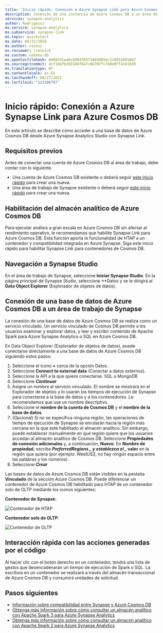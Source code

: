```yaml
---
title: 'Inicio rápido: Conexión a Azure Synapse Link para Azure Cosmos DB'
description: Conexión de una instancia de Azure Cosmos DB a un área de trabajo de Synapse con Synapse Link
services: synapse-analytics
author: Rodrigossz
ms.service: synapse-analytics
ms.subservice: synapse-link
ms.topic: quickstart
ms.date: 04/21/2020
ms.author: rosouz
ms.reviewer: jrasnick
ms.custom: cosmos-db
ms.openlocfilehash: 6d89fd1aa0cb0047057340dd85ec1c0d318016b7
ms.sourcegitcommit: dcf1defb393104f8afc6b707fc748e0ff4c81830
ms.translationtype: HT
ms.contentlocale: es-ES
ms.lasthandoff: 08/27/2021
ms.locfileid: "123106797"
---
```

# <a name="quickstart-connect-to-azure-synapse-link-for-azure-cosmos-db"></a>Inicio rápido: Conexión a Azure Synapse Link para Azure Cosmos DB

En este artículo se describe cómo acceder a una base de datos de Azure Cosmos DB desde Azure Synapse Analytics Studio con Synapse Link. 

## <a name="prerequisites"></a>Requisitos previos

Antes de conectar una cuenta de Azure Cosmos DB al área de trabajo, debe contar con lo siguiente.

* Una cuenta de Azure Cosmos DB existente o deberá seguir [este inicio rápido](../cosmos-db/how-to-manage-database-account.md) para crear una nueva.
* Una área de trabajo de Synapse existente o deberá seguir [este inicio rápido](./quickstart-create-workspace.md) para crear una nueva. 

## <a name="enable-azure-cosmos-db-analytical-store"></a>Habilitación del almacén analítico de Azure Cosmos DB

Para ejecutar análisis a gran escala en Azure Cosmos DB sin afectar al rendimiento operativo, le recomendamos que habilite Synapse Link para Azure Cosmos DB. Esta función aporta la funcionalidad de HTAP a un contenedor y compatibilidad integrada en Azure Synapse. Siga este inicio rápido para habilitar Synapse Link para contenedores de Cosmos DB.

## <a name="navigate-to-synapse-studio"></a>Navegación a Synapse Studio

En el área de trabajo de Synapse, seleccione **Iniciar Synapse Studio**. En la página principal de Synapse Studio, seleccione **Datos y se le dirigirá al **Data Object Explorer** (Explorador de objetos de datos).

## <a name="connect-an-azure-cosmos-db-database-to-a-synapse-workspace"></a>Conexión de una base de datos de Azure Cosmos DB a un área de trabajo de Synapse

La conexión de una base de datos de Azure Cosmos DB se realiza como un servicio vinculado. Un servicio vinculado de Cosmos DB permite a los usuarios examinar y explorar datos, y leer y escribir contenido de Apache Spark para Azure Synapse Analytics o SQL en Azure Cosmos DB.

En Data Object Explorer (Explorador de objetos de datos), puede conectarse directamente a una base de datos de Azure Cosmos DB siguiendo estos pasos:

1. Seleccione el icono ***+*** cerca de la opción Datos.
2. Seleccione **Connect to external data** (Conectar a datos externos).
3. Seleccione la API a la que quiere conectarse. SQL o MongoDB
4. Seleccione ***Continuar***
5. Asigne un nombre al servicio vinculado. El nombre se mostrará en el Explorador de objetos y lo usarán los tiempos de ejecución de Synapse para conectarse a la base de datos y a los contenedores. Le recomendamos que use un nombre descriptivo.
6. Seleccione el **nombre de la cuenta de Cosmos DB** y el **nombre de la base de datos**.
7. (Opcional) Si no se especifica ninguna región, las operaciones de tiempo de ejecución de Synapse se enrutarán hacia la región más cercana en la que esté habilitado el almacén analítico. Sin embargo, puede establecer manualmente en qué región quiere que los usuarios accedan al almacén analítico de Cosmos DB. Seleccione **Propiedades de conexión adicionales** y, a continuación, **Nuevo**. En **Nombre de propiedad**, escriba **_PreferredRegions_ *_ y establezca el _* valor** en la región que quiera (por ejemplo: WestUS2; no hay ningún espacio entre las palabras y los números).
8. Seleccione ***Crear***

Las bases de datos de Azure Cosmos DB están visibles en la pestaña **Vinculado** de la sección Azure Cosmos DB. Puede diferenciar un contenedor de Azure Cosmos DB habilitado para HTAP de un contenedor solo de OLTP mediante los iconos siguientes:

**Contenedor de Synapse**:

![Contenedor de HTAP](./media/quickstart-connect-synapse-link-cosmosdb/htap-container.png)

**Contenedor solo de OLTP**:

![Contenedor de OLTP](./media/quickstart-connect-synapse-link-cosmosdb/oltp-container.png)

## <a name="quickly-interact-with-code-generated-actions"></a>Interacción rápida con las acciones generadas por el código

Al hacer clic con el botón derecho en un contenedor, tendrá una lista de gestos que desencadenarán un tiempo de ejecución de Spark o SQL. La escritura en un contenedor se realizará a través del almacén transaccional de Azure Cosmos DB y consumirá unidades de solicitud.  

## <a name="next-steps"></a>Pasos siguientes

* [Información sobre compatibilidad entre Synapse y Azure Cosmos DB](./synapse-link/concept-synapse-link-cosmos-db-support.md)
* [Obtenga más información sobre cómo consultar un almacén analítico con Apache Spark 3 para Azure Synapse Analytics](synapse-link/how-to-query-analytical-store-spark-3.md)
* [Obtenga más información sobre cómo consultar un almacén analítico con Apache Spark 2 para Azure Synapse Analytics](synapse-link/how-to-query-analytical-store-spark.md)
